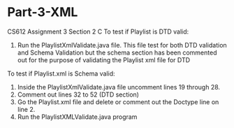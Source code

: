 # Part-3-XML
CS612 Assignment 3 Section 2 C
To test if Playlist is DTD valid:
  1. Run the PlaylistXmlValidate.java file. This file test for both DTD validation and Schema Validation but the schema section has been commented out for the purpose of validating the Playlist xml file for DTD

To test if Playlist.xml is Schema valid:
  1. Inside the PlaylistXmlValidate.java file uncomment lines 19 through 28. 
  2. Comment out lines 32 to 52 (DTD section)
  3. Go the Playlist.xml file and delete or comment out the Doctype line on line 2.
  4. Run the PlaylistXMLValidate.java program
